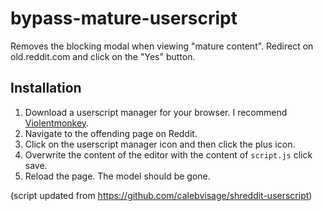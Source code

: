 # bypass-mature-userscript

Removes the blocking modal when viewing "mature content". Redirect on old.reddit.com and click on the "Yes" button.

## Installation

1. Download a userscript manager for your browser. I recommend [Violentmonkey](https://violentmonkey.github.io/).
2. Navigate to the offending page on Reddit.
3. Click on the userscript manager icon and then click the plus icon.
4. Overwrite the content of the editor with the content of `script.js` click save.
5. Reload the page. The model should be gone.


(script updated from https://github.com/calebvisage/shreddit-userscript)
